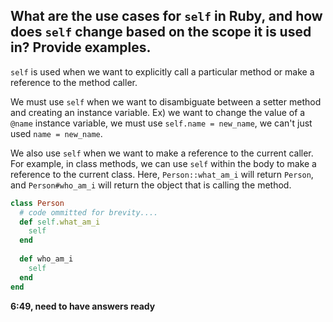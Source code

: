 What are the use cases for `self` in Ruby, and how does `self` change based on the scope it is used in? Provide examples.
----------

`self` is used when we want to explicitly call a particular method or make a reference to the method caller.

We must use `self` when we want to disambiguate between a setter method and creating an instance variable. Ex) we want to change the value of a `@name` instance variable, we must use `self.name = new_name`, we can't just used `name = new_name`.

We also use `self` when we want to make a reference to the current caller. For example, in class methods, we can use `self` within the body to make a reference to the current class. Here, `Person::what_am_i` will return `Person`, and `Person#who_am_i` will return the object that is calling the method.

```ruby
class Person
  # code ommitted for brevity....
  def self.what_am_i
    self
  end
  
  def who_am_i
    self
  end
end
```


**6:49, need to have answers ready**